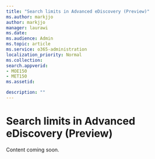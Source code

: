 ```yaml
---
title: "Search limits in Advanced eDiscovery (Preview)"
ms.author: markjjo
author: markjjo
manager: laurawi
ms.date: 
ms.audience: Admin
ms.topic: article
ms.service: o365-administration
localization_priority: Normal
ms.collection: 
search.appverid: 
- MOE150
- MET150
ms.assetid: 

description: ""
---
```


# Search limits in Advanced eDiscovery (Preview)

Content coming soon.
